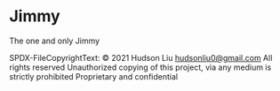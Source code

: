 # Jimmy
The one and only Jimmy

SPDX-FileCopyrightText: © 2021 Hudson Liu <hudsonliu0@gmail.com>
All rights reserved
Unauthorized copying of this project, via any medium is strictly prohibited
Proprietary and confidential

